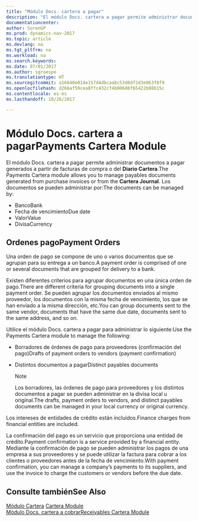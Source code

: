 ```yaml
---
title: "Módulo Docs. cartera a pagar"
description: "El módulo Docs. cartera a pagar permite administrar documentos a pagar generados a partir de facturas de compra o del **Diario Cartera**."
documentationcenter: 
author: SorenGP
ms.prod: dynamics-nav-2017
ms.topic: article
ms.devlang: na
ms.tgt_pltfrm: na
ms.workload: na
ms.search.keywords: 
ms.date: 07/01/2017
ms.author: sgroespe
ms.translationtype: HT
ms.sourcegitcommit: a16640e014e157d4dbcaabc53d0df2d3e063f8f9
ms.openlocfilehash: d266af59cea8ffc432cf4b00686f65422b08b15c
ms.contentlocale: es-es
ms.lasthandoff: 10/26/2017

---
```

# <a name="payments-cartera-module"></a><span data-ttu-id="8cadc-103">Módulo Docs. cartera a pagar</span><span class="sxs-lookup"><span data-stu-id="8cadc-103">Payments Cartera Module</span></span>
<span data-ttu-id="8cadc-104">El módulo Docs. cartera a pagar permite administrar documentos a pagar generados a partir de facturas de compra o del **Diario Cartera**.</span><span class="sxs-lookup"><span data-stu-id="8cadc-104">The Payments Cartera module allows you to manage payables documents generated from purchase invoices or from the **Cartera Journal**.</span></span> <span data-ttu-id="8cadc-105">Los documentos se pueden administrar por:</span><span class="sxs-lookup"><span data-stu-id="8cadc-105">The documents can be managed by:</span></span>  

- <span data-ttu-id="8cadc-106">Banco</span><span class="sxs-lookup"><span data-stu-id="8cadc-106">Bank</span></span>  
- <span data-ttu-id="8cadc-107">Fecha de vencimiento</span><span class="sxs-lookup"><span data-stu-id="8cadc-107">Due date</span></span>  
- <span data-ttu-id="8cadc-108">Valor</span><span class="sxs-lookup"><span data-stu-id="8cadc-108">Value</span></span>  
- <span data-ttu-id="8cadc-109">Divisa</span><span class="sxs-lookup"><span data-stu-id="8cadc-109">Currency</span></span>  

## <a name="payment-orders"></a><span data-ttu-id="8cadc-110">Ordenes pago</span><span class="sxs-lookup"><span data-stu-id="8cadc-110">Payment Orders</span></span>  
<span data-ttu-id="8cadc-111">Una orden de pago se compone de uno o varios documentos que se agrupan para su entrega a un banco.</span><span class="sxs-lookup"><span data-stu-id="8cadc-111">A payment order is comprised of one or several documents that are grouped for delivery to a bank.</span></span>  

<span data-ttu-id="8cadc-112">Existen diferentes criterios para agrupar documentos en una única orden de pago.</span><span class="sxs-lookup"><span data-stu-id="8cadc-112">There are different criteria for grouping documents into a single payment order.</span></span> <span data-ttu-id="8cadc-113">Se pueden agrupar los documentos enviados al mismo proveedor, los documentos con la misma fecha de vencimiento, los que se han enviado a la misma dirección, etc.</span><span class="sxs-lookup"><span data-stu-id="8cadc-113">You can group documents sent to the same vendor, documents that have the same due date, documents sent to the same address, and so on.</span></span>  

<span data-ttu-id="8cadc-114">Utilice el módulo Docs. cartera a pagar para administrar lo siguiente:</span><span class="sxs-lookup"><span data-stu-id="8cadc-114">Use the Payments Cartera module to manage the following:</span></span>  

- <span data-ttu-id="8cadc-115">Borradores de órdenes de pago para proveedores (confirmación del pago)</span><span class="sxs-lookup"><span data-stu-id="8cadc-115">Drafts of payment orders to vendors (payment confirmation)</span></span>  
- <span data-ttu-id="8cadc-116">Distintos documentos a pagar</span><span class="sxs-lookup"><span data-stu-id="8cadc-116">Distinct payables documents</span></span>  

    > [!NOTE]  
    >  <span data-ttu-id="8cadc-117">Los borradores, las órdenes de pago para proveedores y los distintos documentos a pagar se pueden administrar en la divisa local u original.</span><span class="sxs-lookup"><span data-stu-id="8cadc-117">The drafts, payment orders to vendors, and distinct payables documents can be managed in your local currency or original currency.</span></span>  

<span data-ttu-id="8cadc-118">Los intereses de entidades de crédito están incluidos.</span><span class="sxs-lookup"><span data-stu-id="8cadc-118">Finance charges from financial entities are included.</span></span>  

<span data-ttu-id="8cadc-119">La confirmación del pago es un servicio que proporciona una entidad de crédito.</span><span class="sxs-lookup"><span data-stu-id="8cadc-119">Payment confirmation is a service provided by a financial entity.</span></span> <span data-ttu-id="8cadc-120">Mediante la confirmación de pago se pueden administrar los pagos de una empresa a sus proveedores y se puede utilizar la factura para cobrar a los clientes o proveedores antes de la fecha de vencimiento.</span><span class="sxs-lookup"><span data-stu-id="8cadc-120">With payment confirmation, you can manage a company’s payments to its suppliers, and use the invoice to charge the customers or vendors before the due date.</span></span>  

## <a name="see-also"></a><span data-ttu-id="8cadc-121">Consulte también</span><span class="sxs-lookup"><span data-stu-id="8cadc-121">See Also</span></span>  
 <span data-ttu-id="8cadc-122">[Módulo Cartera](cartera-module.md) </span><span class="sxs-lookup"><span data-stu-id="8cadc-122">[Cartera Module](cartera-module.md) </span></span>  
 [<span data-ttu-id="8cadc-123">Módulo Docs. cartera a cobrar</span><span class="sxs-lookup"><span data-stu-id="8cadc-123">Receivables Cartera Module</span></span>](receivables-cartera-module.md)

